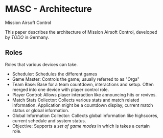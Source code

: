 # MASC - Architecture

Mission Airsoft Control

This paper describes the architecture of Mission Airsoft Control, developed by _TODO_ in Germany.

## Roles

Roles that various devices can take.

- Scheduler: Schedules the different games
- Game Master: Controls the game; usually referred to as "Orga"
- Team Base: Base for a team countdown, interactions and setup. Often merged into one device with player control role.
- Player Control: Allows player interaction like announcing hits or revives.
- Match Stats Collector: Collects various stats and match related information. Application might be a countdown display, current match status or global information.
- Global Information Collector: Collects global information like highscores, current schedule and system status.
- Objective: Supports a _set of game modes_ in which is takes a certain role.